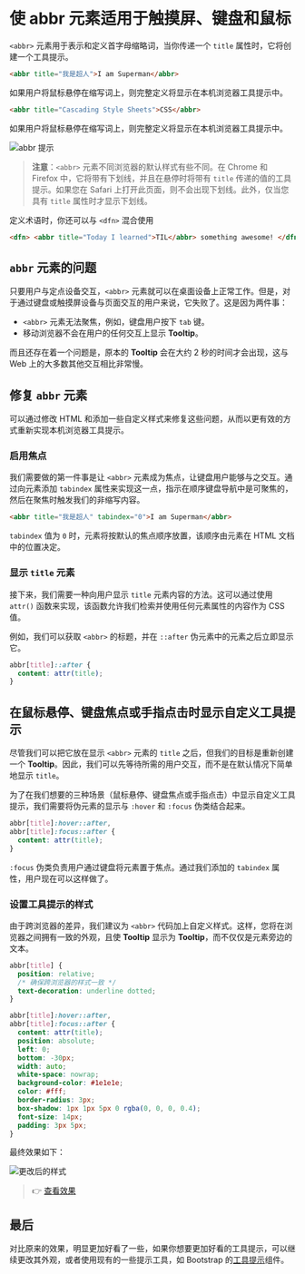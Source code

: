 # 使 abbr 元素适用于触摸屏、键盘和鼠标

`<abbr>` 元素用于表示和定义首字母缩略词，当你传递一个 `title` 属性时，它将创建一个工具提示。

```html
<abbr title="我是超人">I am Superman</abbr>
```

如果用户将鼠标悬停在缩写词上，则完整定义将显示在本机浏览器工具提示中。

```html
<abbr title="Cascading Style Sheets">CSS</abbr>
```

如果用户将鼠标悬停在缩写词上，则完整定义将显示在本机浏览器工具提示中。

![abbr 提示](https://upload-images.jianshu.io/upload_images/18281896-425c0d50a7114037.png?imageMogr2/auto-orient/strip%7CimageView2/2/w/1240)

> **注意**：`<abbr>` 元素不同浏览器的默认样式有些不同。在 Chrome 和 Firefox 中，它将带有下划线，并且在悬停时将带有 `title` 传递的值的工具提示。如果您在 Safari 上打开此页面，则不会出现下划线。此外，仅当您具有 `title` 属性时才显示下划线。

定义术语时，你还可以与 `<dfn>` 混合使用

```html
<dfn> <abbr title="Today I learned">TIL</abbr> something awesome! </dfn>
```

## `abbr` 元素的问题

只要用户与定点设备交互，`<abbr>` 元素就可以在桌面设备上正常工作。但是，对于通过键盘或触摸屏设备与页面交互的用户来说，它失败了。这是因为两件事：

- `<abbr>` 元素无法聚焦，例如，键盘用户按下 `tab` 键。
- 移动浏览器不会在用户的任何交互上显示 **Tooltip**。

而且还存在着一个问题是，原本的 **Tooltip** 会在大约 2 秒的时间才会出现，这与 Web 上的大多数其他交互相比非常慢。

## 修复 `abbr` 元素

可以通过修改 HTML 和添加一些自定义样式来修复这些问题，从而以更有效的方式重新实现本机浏览器工具提示。

### 启用焦点

我们需要做的第一件事是让 `<abbr>` 元素成为焦点，让键盘用户能够与之交互。通过向元素添加 `tabindex` 属性来实现这一点，指示在顺序键盘导航中是可聚焦的，然后在聚焦时触发我们的非缩写内容。

```html
<abbr title="我是超人" tabindex="0">I am Superman</abbr>
```

`tabindex` 值为 `0` 时，元素将按默认的焦点顺序放置，该顺序由元素在 HTML 文档中的位置决定。

### 显示 `title` 元素

接下来，我们需要一种向用户显示 `title` 元素内容的方法。这可以通过使用 `attr()` 函数来实现，该函数允许我们检索并使用任何元素属性的内容作为 CSS 值。

例如，我们可以获取 `<abbr>` 的标题，并在 `::after` 伪元素中的元素之后立即显示它。

```css
abbr[title]::after {
  content: attr(title);
}
```

## 在鼠标悬停、键盘焦点或手指点击时显示自定义工具提示

尽管我们可以把它放在显示 `<abbr>` 元素的 `title` 之后，但我们的目标是重新创建一个 **Tooltip**。因此，我们可以先等待所需的用户交互，而不是在默认情况下简单地显示 `title`。

为了在我们想要的三种场景（鼠标悬停、键盘焦点或手指点击）中显示自定义工具提示，我们需要将伪元素的显示与 `:hover` 和 `:focus` 伪类结合起来。

```css
abbr[title]:hover::after,
abbr[title]:focus::after {
  content: attr(title);
}
```

`:focus` 伪类负责用户通过键盘将元素置于焦点。通过我们添加的 `tabindex` 属性，用户现在可以这样做了。

### 设置工具提示的样式

由于跨浏览器的差异，我们建议为 `<abbr>` 代码加上自定义样式。这样，您将在浏览器之间拥有一致的外观，且使 **Tooltip** 显示为 **Tooltip**，而不仅仅是元素旁边的文本。

```css
abbr[title] {
  position: relative;
  /* 确保跨浏览器的样式一致 */
  text-decoration: underline dotted;
}

abbr[title]:hover::after,
abbr[title]:focus::after {
  content: attr(title);
  position: absolute;
  left: 0;
  bottom: -30px;
  width: auto;
  white-space: nowrap;
  background-color: #1e1e1e;
  color: #fff;
  border-radius: 3px;
  box-shadow: 1px 1px 5px 0 rgba(0, 0, 0, 0.4);
  font-size: 14px;
  padding: 3px 5px;
}
```

最终效果如下：

![更改后的样式](https://upload-images.jianshu.io/upload_images/18281896-a80548e76d99737f.png?imageMogr2/auto-orient/strip%7CimageView2/2/w/1240)

> 👉 [查看效果](https://codepen.io/lio-zero/pen/BaRjpK)

## 最后

对比原来的效果，明显更加好看了一些，如果你想要更加好看的工具提示，可以继续更改其外观，或者使用现有的一些提示工具，如 Bootstrap 的[工具提示](https://getbootstrap.com/docs/4.5/components/tooltips/)组件。
